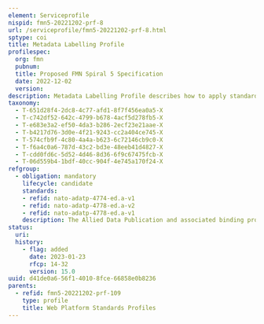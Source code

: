 ```yaml
---
element: Serviceprofile
nispid: fmn5-20221202-prf-8
url: /serviceprofile/fmn5-20221202-prf-8.html
sptype: coi
title: Metadata Labelling Profile
profilespec:
  org: fmn
  pubnum: 
  title: Proposed FMN Spiral 5 Specification
  date: 2022-12-02
  version: 
description: Metadata Labelling Profile describes how to apply standard confidentiality metadata to common protocols and file formats.
taxonomy:
  - T-651d28f4-2dc8-4c77-afd1-8f7f456ea0a5-X
  - T-c742df52-642c-4799-b678-4acf5d278fb5-X
  - T-e683e3a2-ef50-4da3-b286-2ecf23e21aae-X
  - T-b4217d76-3d0e-4f21-9243-cc2a404ce745-X
  - T-574cfb9f-4c80-4a4a-b623-6c72146cb9c0-X
  - T-f6a4c0a6-787d-43c2-bd3e-48eeb41d4827-X
  - T-cdd0fd6c-5d52-4d46-8d36-6f9c67475fcb-X
  - T-06d559b4-1bdf-40cc-904f-4e745a170f24-X
refgroup:
  - obligation: mandatory
    lifecycle: candidate
    standards: 
    - refid: nato-adatp-4774-ed.a-v1
    - refid: nato-adatp-4778-ed.a-v2
    - refid: nato-adatp-4778-ed.a-v1
    description: The Allied Data Publication and associated binding profiles describe the syntax and mechanisms for applying Confidentiality Metadata.
status:
  uri: 
  history: 
    - flag: added
      date: 2023-01-23
      rfcp: 14-32
      version: 15.0
uuid: d41de0a6-56f1-4010-8fce-66858e0b8236
parents:
  - refid: fmn5-20221202-prf-109
    type: profile
    title: Web Platform Standards Profiles
---
```

